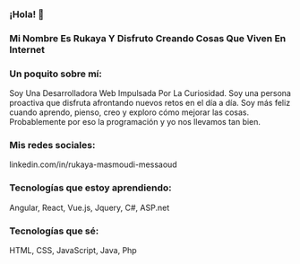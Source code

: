 ### ¡Hola! 👋  
### Mi Nombre Es Rukaya Y Disfruto Creando Cosas Que Viven En Internet

### Un poquito sobre mí:
Soy Una Desarrolladora Web Impulsada Por La Curiosidad. 
Soy una persona proactiva que disfruta afrontando nuevos retos en el día a día. 
Soy más feliz cuando aprendo, pienso, creo y exploro cómo mejorar las cosas. 
Probablemente por eso la programación y yo nos llevamos tan bien.

### Mis redes sociales:
linkedin.com/in/rukaya-masmoudi-messaoud 

### Tecnologías que estoy aprendiendo:
Angular, React, Vue.js, Jquery, C#, ASP.net

### Tecnologías que sé:
HTML, CSS, JavaScript, Java, Php
